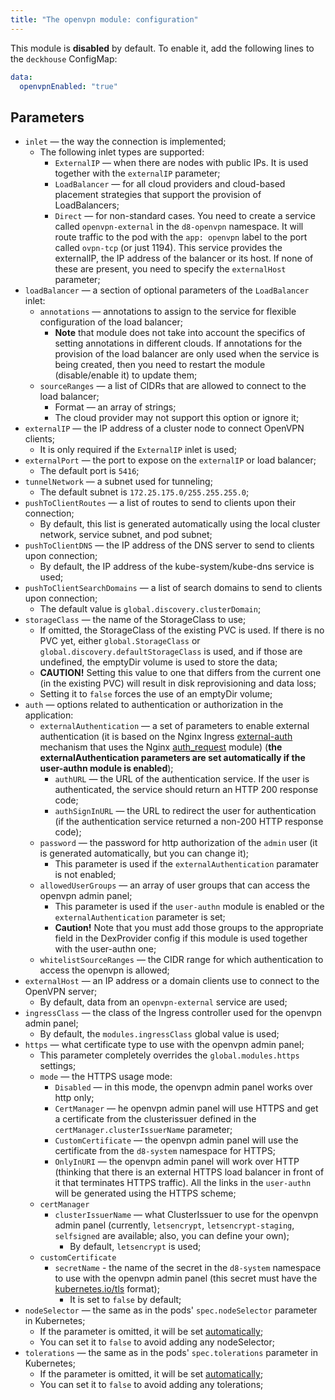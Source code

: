 ```yaml
---
title: "The openvpn module: configuration"
---
```


This module is **disabled** by default. To enable it, add the following lines to the `deckhouse` ConfigMap:

```yaml
data:
  openvpnEnabled: "true"
```

## Parameters

* `inlet` — the way the connection is implemented;
    * The following inlet types are supported:
      * `ExternalIP` — when there are nodes with public IPs. It is used together with the `externalIP` parameter;
      * `LoadBalancer` — for all cloud providers and cloud-based placement strategies that support the provision of LoadBalancers;
      * `Direct` — for non-standard cases. You need to create a service called `openvpn-external` in the `d8-openvpn` namespace. It will route traffic to the pod with the `app: openvpn` label to the port called `ovpn-tcp` (or just 1194). This service provides the externalIP, the IP address of the balancer or its host. If none of these are present, you need to specify the `externalHost` parameter;
* `loadBalancer` — a section of optional parameters of the `LoadBalancer` inlet:
    * `annotations` — annotations to assign to the service for flexible configuration of the load balancer;
        * **Note** that module does not take into account the specifics of setting annotations in different clouds. If annotations for the provision of the load balancer are only used when the service is being created, then you need to restart the module (disable/enable it) to update them;
    * `sourceRanges` — a list of CIDRs that are allowed to connect to the load balancer;
        * Format — an array of strings;
        * The cloud provider may not support this option or ignore it;
* `externalIP` — the IP address of a cluster node to connect OpenVPN clients;
  * It is only required if the `ExternalIP` inlet is used;
* `externalPort` — the port to expose on the `externalIP` or load balancer;
  * The default port is `5416`;
* `tunnelNetwork` — a subnet used for tunneling;
  * The default subnet is `172.25.175.0/255.255.255.0`;
* `pushToClientRoutes` — a list of routes to send to clients upon their connection;
  * By default, this list is generated automatically using the local cluster network, service subnet, and pod subnet;
* `pushToClientDNS` — the IP address of the DNS server to send to clients upon connection;
  * By default, the IP address of the kube-system/kube-dns service is used;
* `pushToClientSearchDomains` — a list of search domains to send to clients upon connection;
  * The default value is `global.discovery.clusterDomain`;
* `storageClass` — the name of the StorageClass to use;
    * If omitted, the StorageClass of the existing PVC is used. If there is no PVC yet, either `global.StorageClass` or `global.discovery.defaultStorageClass` is used, and if those are undefined, the emptyDir volume is used to store the data;
    * **CAUTION!** Setting this value to one that differs from the current one (in the existing PVC) will result in disk reprovisioning and data loss;
    * Setting it to `false` forces the use of an emptyDir volume;
* `auth` — options related to authentication or authorization in the application:
    * `externalAuthentication` — a set of parameters to enable external authentication (it is based on the Nginx Ingress [external-auth](https://kubernetes.github.io/ingress-nginx/examples/auth/external-auth/) mechanism that uses the Nginx [auth_request](http://nginx.org/en/docs/http/ngx_http_auth_request_module.html) module) (**the externalAuthentication parameters are set automatically if the user-authn module is enabled**);
        * `authURL` — the URL of the authentication service. If the user is authenticated, the service should return an HTTP 200 response code;
        * `authSignInURL` — the URL to redirect the user for authentication (if the authentication service returned a non-200 HTTP response code);
    * `password` — the password for http authorization of the `admin` user (it is generated automatically, but you can change it);
        * This parameter is used if the `externalAuthentication` paramater is not enabled;
    * `allowedUserGroups` — an array of user groups that can access the openvpn admin panel;
        * This parameter is used if the `user-authn` module is enabled or the `externalAuthentication` parameter is set;
        * **Caution!** Note that you must add those groups to the appropriate field in the DexProvider config if this module is used together with the user-authn one;
    * `whitelistSourceRanges` — the CIDR range for which authentication to access the openvpn is allowed;
* `externalHost` — an IP address or a domain clients use to connect to the OpenVPN server;
  * By default, data from an `openvpn-external` service are used;
* `ingressClass` — the class of the Ingress controller used for the openvpn admin panel;
    * By default, the `modules.ingressClass` global value is used;
* `https` — what certificate type to use with the openvpn admin panel;
    * This parameter completely overrides the `global.modules.https` settings;
    * `mode` — the HTTPS usage mode:
        * `Disabled` — in this mode, the openvpn admin panel works over http only;
        * `CertManager` — he openvpn admin panel will use HTTPS and get a certificate from the clusterissuer defined in the `certManager.clusterIssuerName` parameter;
        * `CustomCertificate` — the openvpn admin panel will use the certificate from the `d8-system` namespace for HTTPS;
        * `OnlyInURI` — the openvpn admin panel will work over HTTP (thinking that there is an external HTTPS load balancer in front of it that terminates HTTPS traffic). All the links in the `user-authn` will be generated using the HTTPS scheme;
    * `certManager`
      * `clusterIssuerName` — what ClusterIssuer to use for the openvpn admin panel (currently, `letsencrypt`, `letsencrypt-staging`, `selfsigned` are available; also, you can define your own);
        * By default, `letsencrypt` is used;
    * `customCertificate`
      * `secretName` - the name of the secret in the `d8-system` namespace to use with the openvpn admin panel (this secret must have the [kubernetes.io/tls](https://kubernetes.github.io/ingress-nginx/user-guide/tls/#tls-secrets) format);
        * It is set to `false` by default;
* `nodeSelector` — the same as in the pods' `spec.nodeSelector` parameter in Kubernetes;
    * If the parameter is omitted, it will be set [automatically](../../#advanced-scheduling);
    * You can set it to `false` to avoid adding any nodeSelector;
* `tolerations` — the same as in the pods' `spec.tolerations` parameter in Kubernetes;
    * If the parameter is omitted, it will be set [automatically](../../#advanced-scheduling);
    * You can set it to `false` to avoid adding any tolerations;
